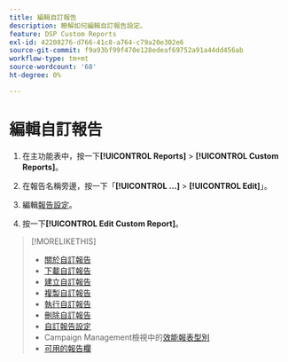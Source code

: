 ```yaml
---
title: 編輯自訂報告
description: 瞭解如何編輯自訂報告設定。
feature: DSP Custom Reports
exl-id: 42208276-d766-41c8-a764-c79a20e302e6
source-git-commit: f9a93bf99f470e128edeaf69752a91a44dd456ab
workflow-type: tm+mt
source-wordcount: '68'
ht-degree: 0%

---
```


# 編輯自訂報告

1. 在主功能表中，按一下&#x200B;**[!UICONTROL Reports]** > **[!UICONTROL Custom Reports]**。

1. 在報告名稱旁邊，按一下「**[!UICONTROL ...]** > **[!UICONTROL Edit]**」。

1. 編輯[報告設定](/help/dsp/reports/report-settings.md)。

1. 按一下&#x200B;**[!UICONTROL Edit Custom Report]**。

>[!MORELIKETHIS]
>
>* [關於自訂報告](/help/dsp/reports/report-about.md)
>* [下載自訂報告](/help/dsp/reports/report-download.md)
>* [建立自訂報告](/help/dsp/reports/report-create.md)
>* [複製自訂報告](/help/dsp/reports/report-copy.md)
>* [執行自訂報告](/help/dsp/reports/report-run-now.md)
>* [刪除自訂報告](/help/dsp/reports/report-delete.md)
>* [自訂報告設定](/help/dsp/reports/report-settings.md)
>* Campaign Management檢視中的[效能報表型別](/help/dsp/campaign-management/reports/campaign-reports-about.md)
>* [可用的報告欄](/help/dsp/reports/report-columns.md)
